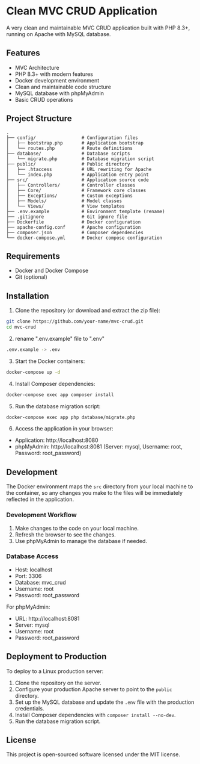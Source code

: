 # Clean MVC CRUD Application

A very clean and maintainable MVC CRUD application built with PHP 8.3+, running on Apache with MySQL database.

## Features

- MVC Architecture
- PHP 8.3+ with modern features
- Docker development environment
- Clean and maintainable code structure
- MySQL database with phpMyAdmin
- Basic CRUD operations

## Project Structure

```
.
├── config/                 # Configuration files
│   ├── bootstrap.php       # Application bootstrap
│   └── routes.php          # Route definitions
├── database/               # Database scripts
│   └── migrate.php         # Database migration script
├── public/                 # Public directory
│   ├── .htaccess           # URL rewriting for Apache
│   └── index.php           # Application entry point
├── src/                    # Application source code
│   ├── Controllers/        # Controller classes
│   ├── Core/               # Framework core classes
│   ├── Exceptions/         # Custom exceptions
│   ├── Models/             # Model classes
│   └── Views/              # View templates
├── .env.example            # Environment template (rename)
├── .gitignore              # Git ignore file
├── Dockerfile              # Docker configuration
├── apache-config.conf      # Apache configuration
├── composer.json           # Composer dependencies
└── docker-compose.yml      # Docker compose configuration
```

## Requirements

- Docker and Docker Compose
- Git (optional)

## Installation

1. Clone the repository (or download and extract the zip file):

```bash
git clone https://github.com/your-name/mvc-crud.git
cd mvc-crud
```

2. rename ".env.example" file to ".env"

```bash
.env.example -> .env
```

3. Start the Docker containers:

```bash
docker-compose up -d
```

4. Install Composer dependencies:

```bash
docker-compose exec app composer install
```

5. Run the database migration script:

```bash
docker-compose exec app php database/migrate.php
```

6. Access the application in your browser:

- Application: http://localhost:8080
- phpMyAdmin: http://localhost:8081 (Server: mysql, Username: root, Password: root_password)

## Development

The Docker environment maps the `src` directory from your local machine to the container, so any changes you make to the files will be immediately reflected in the application.

### Development Workflow

1. Make changes to the code on your local machine.
2. Refresh the browser to see the changes.
3. Use phpMyAdmin to manage the database if needed.

### Database Access

- Host: localhost
- Port: 3306
- Database: mvc_crud
- Username: root
- Password: root_password

For phpMyAdmin:
- URL: http://localhost:8081
- Server: mysql
- Username: root
- Password: root_password

## Deployment to Production

To deploy to a Linux production server:

1. Clone the repository on the server.
2. Configure your production Apache server to point to the `public` directory.
3. Set up the MySQL database and update the `.env` file with the production credentials.
4. Install Composer dependencies with `composer install --no-dev`.
5. Run the database migration script.

## License

This project is open-sourced software licensed under the MIT license.